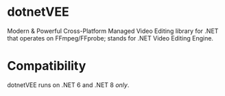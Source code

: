 # dotnetVEE
Modern &amp; Powerful Cross-Platform Managed Video Editing library for .NET that operates on FFmpeg/FFprobe; stands for .NET Video Editing Engine.

# Compatibility
dotnetVEE runs on .NET 6 and .NET 8 *only*.
